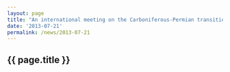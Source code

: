 ```yaml
---
layout: page
title: "An international meeting on the Carboniferous-Permian transition was held in Albuquerque"
date: '2013-07-21'
permalink: /news/2013-07-21
---
```


## {{ page.title }}

